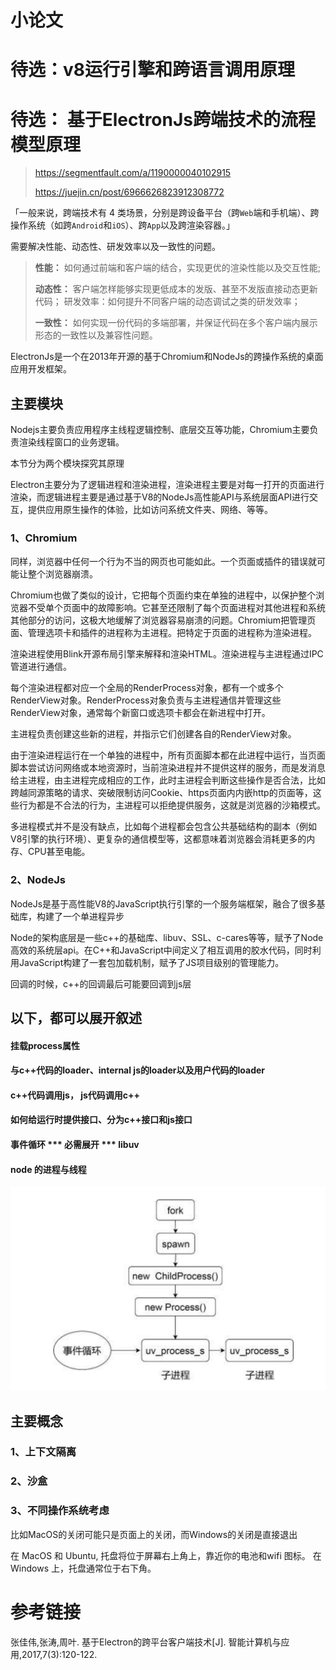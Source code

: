 # 小论文

# 待选：v8运行引擎和跨语言调用原理

# 待选： 基于ElectronJs跨端技术的流程模型原理 

> https://segmentfault.com/a/1190000040102915
>
> https://juejin.cn/post/6966626823912308772



「一般来说，跨端技术有 4 类场景，分别是跨设备平台（跨`Web`端和手机端）、跨操作系统（如跨`Android`和`iOS`）、跨`App`以及跨渲染容器。」

需要解决性能、动态性、研发效率以及一致性的问题。

> **性能：** 如何通过前端和客户端的结合，实现更优的渲染性能以及交互性能;
>
> **动态性：** 客户端怎样能够实现更低成本的发版、甚至不发版直接动态更新代码；
> 研发效率：如何提升不同客户端的动态调试之类的研发效率；
>
> **一致性：** 如何实现一份代码的多端部署，并保证代码在多个客户端内展示形态的一致性以及兼容性问题。



ElectronJs是一个在2013年开源的基于Chromium和NodeJs的跨操作系统的桌面应用开发框架。



## 主要模块

Nodejs主要负责应用程序主线程逻辑控制、底层交互等功能，Chromium主要负责渲染线程窗口的业务逻辑。

本节分为两个模块探究其原理

Electron主要分为了逻辑进程和渲染进程，渲染进程主要是对每一打开的页面进行渲染，而逻辑进程主要是通过基于V8的NodeJs高性能API与系统层面API进行交互，提供应用原生操作的体验，比如访问系统文件夹、网络、等等。

### 1、Chromium

同样，浏览器中任何一个行为不当的网页也可能如此。一个页面或插件的错误就可能让整个浏览器崩溃。

Chromium也做了类似的设计，它把每个页面约束在单独的进程中，以保护整个浏览器不受单个页面中的故障影响。它甚至还限制了每个页面进程对其他进程和系统其他部分的访问，这极大地缓解了浏览器容易崩溃的问题。Chromium把管理页面、管理选项卡和插件的进程称为主进程。把特定于页面的进程称为渲染进程。



渲染进程使用Blink开源布局引擎来解释和渲染HTML。渲染进程与主进程通过IPC管道进行通信。

每个渲染进程都对应一个全局的RenderProcess对象，都有一个或多个RenderView对象。RenderProcess对象负责与主进程通信并管理这些RenderView对象，通常每个新窗口或选项卡都会在新进程中打开。

主进程负责创建这些新的进程，并指示它们创建各自的RenderView对象。



由于渲染进程运行在一个单独的进程中，所有页面脚本都在此进程中运行，当页面脚本尝试访问网络或本地资源时，当前渲染进程并不提供这样的服务，而是发消息给主进程，由主进程完成相应的工作，此时主进程会判断这些操作是否合法，比如跨越同源策略的请求、突破限制访问Cookie、https页面内内嵌http的页面等，这些行为都是不合法的行为，主进程可以拒绝提供服务，这就是浏览器的沙箱模式。



多进程模式并不是没有缺点，比如每个进程都会包含公共基础结构的副本（例如V8引擎的执行环境）、更复杂的通信模型等，这都意味着浏览器会消耗更多的内存、CPU甚至电能。

### 2、NodeJs

​	NodeJs是基于高性能V8的JavaScript执行引擎的一个服务端框架，融合了很多基础库，构建了一个单进程异步



Node的架构底层是一些c++的基础库、libuv、SSL、c-cares等等，赋予了Node高效的系统层api。在C++和JavaScript中间定义了相互调用的胶水代码，同时利用JavaScript构建了一套包加载机制，赋予了JS项目级别的管理能力。





回调的时候，c++的回调最后可能要回调到js层



## 以下，都可以展开叙述

#### 挂载process属性

#### 与c++代码的loader、internal js的loader以及用户代码的loader

#### c++代码调用js， js代码调用c++

#### 如何给运行时提供接口、分为c++接口和js接口

#### 事件循环 *** 必需展开 *** libuv

#### node 的进程与线程

<img src="README.assets/image-20220221231011481.png" alt="image-20220221231011481" style="zoom:50%;" />





## 主要概念

### 1、上下文隔离

### 2、沙盒

### 3、不同操作系统考虑

比如MacOS的关闭可能只是页面上的关闭，而Windows的关闭是直接退出

在 MacOS 和 Ubuntu, 托盘将位于屏幕右上角上，靠近你的电池和wifi 图标。 在 Windows 上，托盘通常位于右下角。







# 参考链接

张佳伟,张涛,周叶. 基于Electron的跨平台客户端技术[J]. 智能计算机与应用,2017,7(3):120-122.